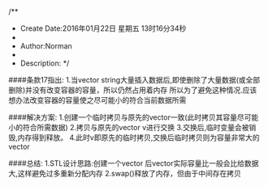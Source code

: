 /**
* Create Date:2016年01月22日 星期五 13时16分34秒
* 
* Author:Norman
* 
* Description: 
*/

####<Effective STL>条款17指出:
    1.当vector string大量插入数据后,即使删除了大量数据(或全部删除)并没有改变容器的容量，所以仍然占用着内存
    所以为了避免这种情况.应该 想办法改变容器的容量使之尽可能小的符合当前数据所需


####<Effective STL>解决方案:
    1.创建一个临时拷贝与原先的vector一致(此时拷贝其容量尽可能小的符合所需数据)
    2.拷贝与原先的vector v进行交换
    3.交换后,临时变量会被销毁,内存得到释放。
    4.此时v即原先的临时拷贝,交换后临时拷贝则为容量非常大的vector

####总结:
    1.STL设计思路:创建一个vector 后vector实际容量比一般会比给数据大,这样避免过多重新分配内存
    2.swap()释放了内存，但由于中间存在拷贝
